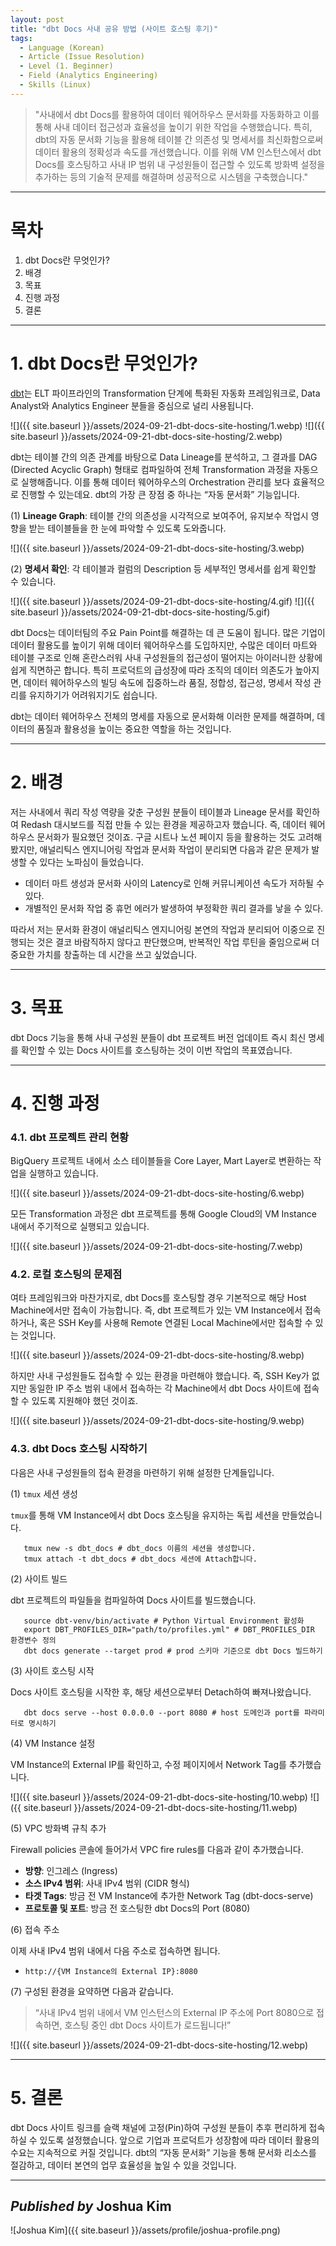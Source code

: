```yaml
---
layout: post
title: "dbt Docs 사내 공유 방법 (사이트 호스팅 후기)"
tags:
  - Language (Korean)
  - Article (Issue Resolution)
  - Level (1. Beginner)
  - Field (Analytics Engineering)
  - Skills (Linux)
---
```


> "사내에서 dbt Docs를 활용하여 데이터 웨어하우스 문서화를 자동화하고 이를 통해 사내 데이터 접근성과 효율성을 높이기 위한 작업을 수행했습니다. 특히, dbt의 자동 문서화 기능을 활용해 테이블 간 의존성 및 명세서를 최신화함으로써 데이터 활용의 정확성과 속도를 개선했습니다. 이를 위해 VM 인스턴스에서 dbt Docs를 호스팅하고 사내 IP 범위 내 구성원들이 접근할 수 있도록 방화벽 설정을 추가하는 등의 기술적 문제를 해결하며 성공적으로 시스템을 구축했습니다."

---

# 목차
1. dbt Docs란 무엇인가?
2. 배경
3. 목표
4. 진행 과정
5. 결론

---

# 1. dbt Docs란 무엇인가?

[dbt](https://www.getdbt.com/)는 ELT 파이프라인의 Transformation 단계에 특화된 자동화 프레임워크로, Data Analyst와 Analytics Engineer 분들을 중심으로 널리 사용됩니다.

![]({{ site.baseurl }}/assets/2024-09-21-dbt-docs-site-hosting/1.webp)
![]({{ site.baseurl }}/assets/2024-09-21-dbt-docs-site-hosting/2.webp)

dbt는 테이블 간의 의존 관계를 바탕으로 Data Lineage를 분석하고, 그 결과를 DAG (Directed Acyclic Graph) 형태로 컴파일하여 전체 Transformation 과정을 자동으로 실행해줍니다. 이를 통해 데이터 웨어하우스의 Orchestration 관리를 보다 효율적으로 진행할 수 있는데요. dbt의 가장 큰 장점 중 하나는 “자동 문서화” 기능입니다.

(1) **Lineage Graph**: 테이블 간의 의존성을 시각적으로 보여주어, 유지보수 작업시 영향을 받는 테이블들을 한 눈에 파악할 수 있도록 도와줍니다.

![]({{ site.baseurl }}/assets/2024-09-21-dbt-docs-site-hosting/3.webp)

(2) **명세서 확인**: 각 테이블과 컬럼의 Description 등 세부적인 명세서를 쉽게 확인할 수 있습니다.

![]({{ site.baseurl }}/assets/2024-09-21-dbt-docs-site-hosting/4.gif)
![]({{ site.baseurl }}/assets/2024-09-21-dbt-docs-site-hosting/5.gif)

dbt Docs는 데이터팀의 주요 Pain Point를 해결하는 데 큰 도움이 됩니다. 많은 기업이 데이터 활용도를 높이기 위해 데이터 웨어하우스를 도입하지만, 수많은 데이터 마트와 테이블 구조로 인해 혼란스러워 사내 구성원들의 접근성이 떨어지는 아이러니한 상황에 쉽게 직면하곤 합니다. 특히 프로덕트의 급성장에 따라 조직의 데이터 의존도가 높아지면, 데이터 웨어하우스의 빌딩 속도에 집중하느라 품질, 정합성, 접근성, 명세서 작성 관리를 유지하기가 어려워지기도 쉽습니다.

dbt는 데이터 웨어하우스 전체의 명세를 자동으로 문서화해 이러한 문제를 해결하며, 데이터의 품질과 활용성을 높이는 중요한 역할을 하는 것입니다.

---

# 2. 배경

저는 사내에서 쿼리 작성 역량을 갖춘 구성원 분들이 테이블과 Lineage 문서를 확인하여 Redash 대시보드를 직접 만들 수 있는 환경을 제공하고자 했습니다. 즉, 데이터 웨어하우스 문서화가 필요했던 것이죠. 구글 시트나 노션 페이지 등을 활용하는 것도 고려해봤지만, 애널리틱스 엔지니어링 작업과 문서화 작업이 분리되면 다음과 같은 문제가 발생할 수 있다는 노파심이 들었습니다.

- 데이터 마트 생성과 문서화 사이의 Latency로 인해 커뮤니케이션 속도가 저하될 수 있다.
- 개별적인 문서화 작업 중 휴먼 에러가 발생하여 부정확한 쿼리 결과를 낳을 수 있다.

따라서 저는 문서화 환경이 애널리틱스 엔지니어링 본연의 작업과 분리되어 이중으로 진행되는 것은 결코 바람직하지 않다고 판단했으며, 반복적인 작업 루틴을 줄임으로써 더 중요한 가치를 창출하는 데 시간을 쓰고 싶었습니다.

---

# 3. 목표

dbt Docs 기능을 통해 사내 구성원 분들이 dbt 프로젝트 버전 업데이트 즉시 최신 명세를 확인할 수 있는 Docs 사이트를 호스팅하는 것이 이번 작업의 목표였습니다.

---

# 4. 진행 과정

### 4.1. dbt 프로젝트 관리 현황

BigQuery 프로젝트 내에서 소스 테이블들을 Core Layer, Mart Layer로 변환하는 작업을 실행하고 있습니다.

![]({{ site.baseurl }}/assets/2024-09-21-dbt-docs-site-hosting/6.webp)

모든 Transformation 과정은 dbt 프로젝트를 통해 Google Cloud의 VM Instance 내에서 주기적으로 실행되고 있습니다.

![]({{ site.baseurl }}/assets/2024-09-21-dbt-docs-site-hosting/7.webp)

### 4.2. 로컬 호스팅의 문제점

여타 프레임워크와 마찬가지로, dbt Docs를 호스팅할 경우 기본적으로 해당 Host Machine에서만 접속이 가능합니다. 즉, dbt 프로젝트가 있는 VM Instance에서 접속하거나, 혹은 SSH Key를 사용해 Remote 연결된 Local Machine에서만 접속할 수 있는 것입니다.

![]({{ site.baseurl }}/assets/2024-09-21-dbt-docs-site-hosting/8.webp)

하지만 사내 구성원들도 접속할 수 있는 환경을 마련해야 했습니다. 즉, SSH Key가 없지만 동일한 IP 주소 범위 내에서 접속하는 각 Machine에서 dbt Docs 사이트에 접속할 수 있도록 지원해야 했던 것이죠.

![]({{ site.baseurl }}/assets/2024-09-21-dbt-docs-site-hosting/9.webp)

### 4.3. dbt Docs 호스팅 시작하기

다음은 사내 구성원들의 접속 환경을 마련하기 위해 설정한 단계들입니다.

(1) `tmux` 세션 생성

`tmux`를 통해 VM Instance에서 dbt Docs 호스팅을 유지하는 독립 세션을 만들었습니다.

```shell
   tmux new -s dbt_docs # dbt_docs 이름의 세션을 생성합니다.
   tmux attach -t dbt_docs # dbt_docs 세션에 Attach합니다.
```

(2) 사이트 빌드

dbt 프로젝트의 파일들을 컴파일하여 Docs 사이트를 빌드했습니다.

```shell
   source dbt-venv/bin/activate # Python Virtual Environment 활성화
   export DBT_PROFILES_DIR="path/to/profiles.yml" # DBT_PROFILES_DIR 환경변수 정의
   dbt docs generate --target prod # prod 스키마 기준으로 dbt Docs 빌드하기
```

(3) 사이트 호스팅 시작

Docs 사이트 호스팅을 시작한 후, 해당 세션으로부터 Detach하여 빠져나왔습니다.

```shell
   dbt docs serve --host 0.0.0.0 --port 8080 # host 도메인과 port를 파라미터로 명시하기
```

(4) VM Instance 설정

VM Instance의 External IP를 확인하고, 수정 페이지에서 Network Tag를 추가했습니다.

![]({{ site.baseurl }}/assets/2024-09-21-dbt-docs-site-hosting/10.webp)
![]({{ site.baseurl }}/assets/2024-09-21-dbt-docs-site-hosting/11.webp)

(5) VPC 방화벽 규칙 추가

Firewall policies 콘솔에 들어가서 VPC fire rules를 다음과 같이 추가했습니다.

- **방향**: 인그레스 (Ingress)
- **소스 IPv4 범위**: 사내 IPv4 범위 (CIDR 형식)
- **타겟 Tags**: 방금 전 VM Instance에 추가한 Network Tag (dbt-docs-serve)
- **프로토콜 및 포트**: 방금 전 호스팅한 dbt Docs의 Port (8080)

(6) 접속 주소

이제 사내 IPv4 범위 내에서 다음 주소로 접속하면 됩니다.

- `http://{VM Instance의 External IP}:8080`

(7) 구성된 환경을 요약하면 다음과 같습니다.

> “사내 IPv4 범위 내에서 VM 인스턴스의 External IP 주소에 Port 8080으로 접속하면, 호스팅 중인 dbt Docs 사이트가 로드됩니다!”

![]({{ site.baseurl }}/assets/2024-09-21-dbt-docs-site-hosting/12.webp)

---

# 5. 결론

dbt Docs 사이트 링크를 슬랙 채널에 고정(Pin)하여 구성원 분들이 추후 편리하게 접속하실 수 있도록 설정했습니다. 앞으로 기업과 프로덕트가 성장함에 따라 데이터 활용의 수요는 지속적으로 커질 것입니다. dbt의 “자동 문서화” 기능을 통해 문서화 리소스를 절감하고, 데이터 본연의 업무 효율성을 높일 수 있을 것입니다.

---

## *Published by* Joshua Kim

![Joshua Kim]({{ site.baseurl }}/assets/profile/joshua-profile.png)
